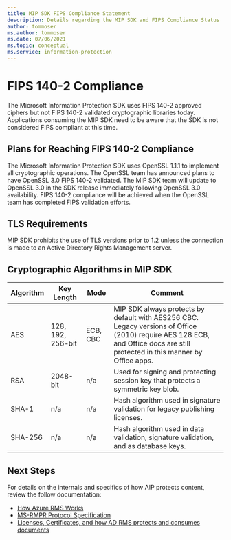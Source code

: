 ```yaml
---
title: MIP SDK FIPS Compliance Statement
description: Details regarding the MIP SDK and FIPS Compliance Status
author: tommoser
ms.author: tommoser
ms.date: 07/06/2021
ms.topic: conceptual
ms.service: information-protection
---
```


# FIPS 140-2 Compliance

The Microsoft Information Protection SDK uses FIPS 140-2 approved ciphers but not FIPS 140-2 validated cryptographic libraries today. Applications consuming the MIP SDK need to be aware that the SDK is not considered FIPS compliant at this time.

## Plans for Reaching FIPS 140-2 Compliance

The Microsoft Information Protection SDK uses OpenSSL 1.1.1 to implement all cryptographic operations. The OpenSSL team has announced plans to have OpenSSL 3.0 FIPS 140-2 validated. The MIP SDK team will update to OpenSSL 3.0 in the SDK release immediately following OpenSSL 3.0 availability. FIPS 140-2 compliance will be achieved when the OpenSSL team has completed FIPS validation efforts.

## TLS Requirements

MIP SDK prohibits the use of TLS versions prior to 1.2 unless the connection is made to an Active Directory Rights Management server.

## Cryptographic Algorithms in MIP SDK

| Algorithm | Key Length        | Mode     | Comment                                                                                                                                                       |
| --------- | ----------------- | -------- | ------------------------------------------------------------------------------------------------------------------------------------------------------------- |
| AES       | 128, 192, 256-bit | ECB, CBC | MIP SDK always protects by default with AES256 CBC. Legacy versions of Office (2010) require AES 128 ECB, and Office docs are still protected in this manner by Office apps. |
| RSA       | 2048-bit          | n/a      | Used for signing and protecting session key that protects a symmetric key blob.                                                                               |
| SHA-1     | n/a               | n/a      | Hash algorithm used in signature validation for legacy publishing licenses.                                                                                             |
| SHA-256   | n/a               | n/a      | Hash algorithm used in data validation, signature validation, and as database keys.                                                                                     |

## Next Steps

For details on the internals and specifics of how AIP protects content, review the follow documentation:
  - [How Azure RMS Works](https://docs.microsoft.com/azure/information-protection/how-does-it-work)
  - [MS-RMPR Protocol Specification](https://docs.microsoft.com/en-us/openspecs/windows_protocols/ms-rmpr/d8ed4b1e-e605-4668-b173-6312cba6977e)
  - [Licenses, Certificates, and how AD RMS protects and consumes documents](https://techcommunity.microsoft.com/t5/security-compliance-and-identity/licenses-and-certificates-and-how-ad-rms-protects-and-consumes/ba-p/247309)
